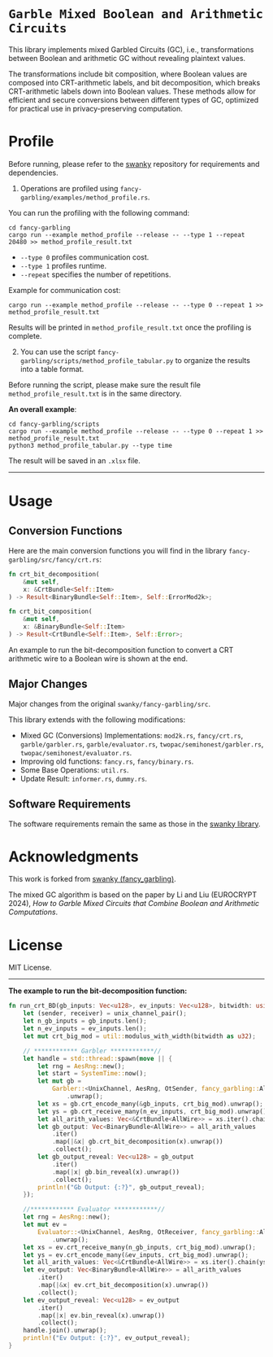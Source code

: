 # `Garble Mixed Boolean and Arithmetic Circuits`

This library implements mixed Garbled Circuits (GC), i.e., 
transformations between Boolean and arithmetic 
GC without revealing plaintext values. 

The transformations include bit composition, where Boolean values 
are composed into CRT-arithmetic labels, and bit decomposition, which breaks 
CRT-arithmetic labels down into Boolean values. These methods allow for 
efficient and secure conversions between different types of GC, optimized 
for practical use in privacy-preserving computation.

# Profile

Before running, please refer to the [swanky](https://github.com/GaloisInc/swanky) repository
for requirements and dependencies.

1. Operations are profiled using `fancy-garbling/examples/method_profile.rs`.

You can run the profiling with the following command:

```shell
cd fancy-garbling
cargo run --example method_profile --release -- --type 1 --repeat 20480 >> method_profile_result.txt
```

- `--type 0` profiles communication cost.
- `--type 1` profiles runtime.
- `--repeat` specifies the number of repetitions.

Example for communication cost:

```shell
cargo run --example method_profile --release -- --type 0 --repeat 1 >> method_profile_result.txt
```

Results will be printed in `method_profile_result.txt` once the profiling is complete.

2. You can use the script `fancy-garbling/scripts/method_profile_tabular.py` to organize the results into a table format.

Before running the script, please make sure the result file `method_profile_result.txt` is in the same directory.

**An overall example**:

```shell
cd fancy-garbling/scripts
cargo run --example method_profile --release -- --type 0 --repeat 1 >> method_profile_result.txt
python3 method_profile_tabular.py --type time
```

The result will be saved in an `.xlsx` file.

---

# Usage
## Conversion Functions

Here are the main conversion functions you will find in the library `fancy-garbling/src/fancy/crt.rs`:

```rust
fn crt_bit_decomposition(
    &mut self, 
    x: &CrtBundle<Self::Item>
) -> Result<BinaryBundle<Self::Item>, Self::ErrorMod2k>;

fn crt_bit_composition(
    &mut self, 
    x: &BinaryBundle<Self::Item>
) -> Result<CrtBundle<Self::Item>, Self::Error>;
```

An example to run the bit-decomposition function to convert a CRT arithmetic wire to
a Boolean wire is shown at the end.

## Major Changes

Major changes from the original `swanky/fancy-garbling/src`.

This library extends with the following modifications:

- Mixed GC (Conversions) Implementations: `mod2k.rs`, `fancy/crt.rs`, `garble/garbler.rs`, 
`garble/evaluator.rs`, `twopac/semihonest/garbler.rs`, `twopac/semihonest/evaluator.rs`.
- Improving old functions: `fancy.rs`, `fancy/binary.rs`.
- Some Base Operations: `util.rs`.
- Update Result: `informer.rs`, `dummy.rs`.

## Software Requirements

The software requirements remain the same as those in the [swanky library](https://github.com/GaloisInc/swanky).

# Acknowledgments

This work is forked from [swanky (fancy_garbling)](https://github.com/GaloisInc/swanky). 

The mixed GC algorithm is based on the paper by Li and Liu (EUROCRYPT 2024), 
_How to Garble Mixed Circuits that Combine Boolean and Arithmetic Computations_.

# License

MIT License.

---

**The example to run the bit-decomposition function:**

```rust
fn run_crt_BD(gb_inputs: Vec<u128>, ev_inputs: Vec<u128>, bitwidth: usize) {
    let (sender, receiver) = unix_channel_pair();
    let n_gb_inputs = gb_inputs.len();
    let n_ev_inputs = ev_inputs.len();
    let mut crt_big_mod = util::modulus_with_width(bitwidth as u32);

    // ************ Garbler ************//
    let handle = std::thread::spawn(move || {
        let rng = AesRng::new();
        let start = SystemTime::now();
        let mut gb =
            Garbler::<UnixChannel, AesRng, OtSender, fancy_garbling::AllWire>::new(sender, rng)
                .unwrap();
        let xs = gb.crt_encode_many(&gb_inputs, crt_big_mod).unwrap();
        let ys = gb.crt_receive_many(n_ev_inputs, crt_big_mod).unwrap();
        let all_arith_values: Vec<&CrtBundle<AllWire>> = xs.iter().chain(ys.iter()).collect();
        let gb_output: Vec<BinaryBundle<AllWire>> = all_arith_values
            .iter()
            .map(|&x| gb.crt_bit_decomposition(x).unwrap())
            .collect();
        let gb_output_reveal: Vec<u128> = gb_output
            .iter()
            .map(|x| gb.bin_reveal(x).unwrap())
            .collect();
        println!("Gb Output: {:?}", gb_output_reveal);
    });

    //************ Evaluator ************//
    let rng = AesRng::new();
    let mut ev =
        Evaluator::<UnixChannel, AesRng, OtReceiver, fancy_garbling::AllWire>::new(receiver, rng)
            .unwrap();
    let xs = ev.crt_receive_many(n_gb_inputs, crt_big_mod).unwrap();
    let ys = ev.crt_encode_many(&ev_inputs, crt_big_mod).unwrap();
    let all_arith_values: Vec<&CrtBundle<AllWire>> = xs.iter().chain(ys.iter()).collect();
    let ev_output: Vec<BinaryBundle<AllWire>> = all_arith_values
        .iter()
        .map(|&x| ev.crt_bit_decomposition(x).unwrap())
        .collect();
    let ev_output_reveal: Vec<u128> = ev_output
        .iter()
        .map(|x| ev.bin_reveal(x).unwrap())
        .collect();
    handle.join().unwrap();
    println!("Ev Output: {:?}", ev_output_reveal);
}
```